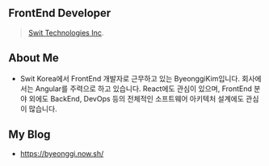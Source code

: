 ## FrontEnd Developer 
> [Swit Technologies Inc](http://swit.io/).

## About Me
- Swit Korea에서 FrontEnd 개발자로 근무하고 있는 ByeonggiKim입니다. 
회사에서는 Angular를 주력으로 하고 있습니다. 
React에도 관심이 있으며, FrontEnd 분야 외에도 BackEnd, DevOps 등의
전체적인 소프트웨어 아키텍처 설계에도 관심이 많습니다.

## My Blog 
- https://byeonggi.now.sh/
